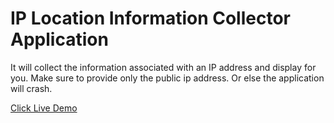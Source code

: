 # IP Location Information Collector Application
It will collect the information associated with an IP address and display for you. Make sure to provide only the public ip address. Or else the application will crash.

[Click Live Demo](https://ip-locatorapp.herokuapp.com/)
